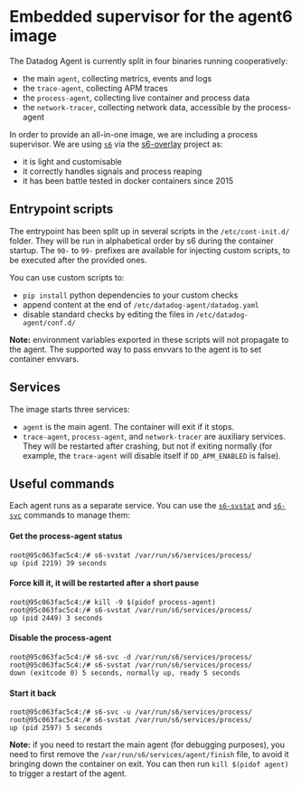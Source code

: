 # Embedded supervisor for the agent6 image

The Datadog Agent is currently split in four binaries running cooperatively:

  - the main `agent`, collecting metrics, events and logs
  - the `trace-agent`, collecting APM traces
  - the `process-agent`, collecting live container and process data
  - the `network-tracer`, collecting network data, accessible by the process-agent

In order to provide an all-in-one image, we are including a process supervisor.
We are using [`s6`](https://skarnet.org/software/s6/s6-svc.html) via the
[s6-overlay](https://github.com/just-containers/s6-overlay) project as:

- it is light and customisable
- it correctly handles signals and process reaping
- it has been battle tested in docker containers since 2015

## Entrypoint scripts

The entrypoint has been split up in several scripts in the `/etc/cont-init.d/` folder.
They will be run in alphabetical order by s6 during the container startup.
The `90-` to `99-` prefixes are available for injecting custom scripts, to be executed
after the provided ones.

You can use custom scripts to:

- `pip install` python dependencies to your custom checks
- append content at the end of `/etc/datadog-agent/datadog.yaml`
- disable standard checks by editing the files in `/etc/datadog-agent/conf.d/`

**Note:** environment variables exported in these scripts will not propagate to the agent.
The supported way to pass envvars to the agent is to set container envvars.

## Services

The image starts three services:

- `agent` is the main agent. The container will exit if it stops.
- `trace-agent`, `process-agent`, and `network-tracer` are auxiliary services.
They will be restarted after crashing, but not if exiting normally (for example, the
`trace-agent` will disable itself if `DD_APM_ENABLED` is false).

## Useful commands

Each agent runs as a separate service. You can use the
[`s6-svstat`](https://skarnet.org/software/s6/s6-svstat.html) and
[`s6-svc`](https://skarnet.org/software/s6/s6-svc.html)
commands to manage them:

#### Get the process-agent status
```
root@95c063fac5c4:/# s6-svstat /var/run/s6/services/process/
up (pid 2219) 39 seconds
```

#### Force kill it, it will be restarted after a short pause
```
root@95c063fac5c4:/# kill -9 $(pidof process-agent)
root@95c063fac5c4:/# s6-svstat /var/run/s6/services/process/
up (pid 2449) 3 seconds
```

#### Disable the process-agent
```
root@95c063fac5c4:/# s6-svc -d /var/run/s6/services/process/
root@95c063fac5c4:/# s6-svstat /var/run/s6/services/process/
down (exitcode 0) 5 seconds, normally up, ready 5 seconds
```

#### Start it back
```
root@95c063fac5c4:/# s6-svc -u /var/run/s6/services/process/
root@95c063fac5c4:/# s6-svstat /var/run/s6/services/process/
up (pid 2597) 5 seconds
```

**Note:** if you need to restart the main agent (for debugging purposes), you need to first remove
the `/var/run/s6/services/agent/finish` file, to avoid it bringing down the container on exit. You
can then run `kill $(pidof agent)` to trigger a restart of the agent.
